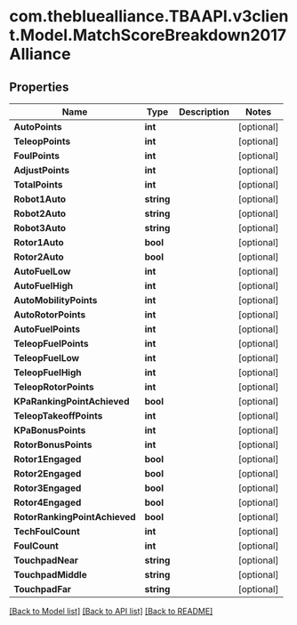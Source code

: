 
# com.thebluealliance.TBAAPI.v3client.Model.MatchScoreBreakdown2017Alliance

## Properties

Name | Type | Description | Notes
------------ | ------------- | ------------- | -------------
**AutoPoints** | **int** |  | [optional] 
**TeleopPoints** | **int** |  | [optional] 
**FoulPoints** | **int** |  | [optional] 
**AdjustPoints** | **int** |  | [optional] 
**TotalPoints** | **int** |  | [optional] 
**Robot1Auto** | **string** |  | [optional] 
**Robot2Auto** | **string** |  | [optional] 
**Robot3Auto** | **string** |  | [optional] 
**Rotor1Auto** | **bool** |  | [optional] 
**Rotor2Auto** | **bool** |  | [optional] 
**AutoFuelLow** | **int** |  | [optional] 
**AutoFuelHigh** | **int** |  | [optional] 
**AutoMobilityPoints** | **int** |  | [optional] 
**AutoRotorPoints** | **int** |  | [optional] 
**AutoFuelPoints** | **int** |  | [optional] 
**TeleopFuelPoints** | **int** |  | [optional] 
**TeleopFuelLow** | **int** |  | [optional] 
**TeleopFuelHigh** | **int** |  | [optional] 
**TeleopRotorPoints** | **int** |  | [optional] 
**KPaRankingPointAchieved** | **bool** |  | [optional] 
**TeleopTakeoffPoints** | **int** |  | [optional] 
**KPaBonusPoints** | **int** |  | [optional] 
**RotorBonusPoints** | **int** |  | [optional] 
**Rotor1Engaged** | **bool** |  | [optional] 
**Rotor2Engaged** | **bool** |  | [optional] 
**Rotor3Engaged** | **bool** |  | [optional] 
**Rotor4Engaged** | **bool** |  | [optional] 
**RotorRankingPointAchieved** | **bool** |  | [optional] 
**TechFoulCount** | **int** |  | [optional] 
**FoulCount** | **int** |  | [optional] 
**TouchpadNear** | **string** |  | [optional] 
**TouchpadMiddle** | **string** |  | [optional] 
**TouchpadFar** | **string** |  | [optional] 

[[Back to Model list]](../README.md#documentation-for-models)
[[Back to API list]](../README.md#documentation-for-api-endpoints)
[[Back to README]](../README.md)

